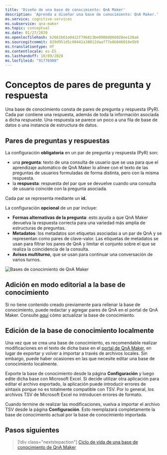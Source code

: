 ```yaml
---
title: 'Diseño de una base de conocimiento: QnA Maker'
description: 'Aprenda a diseñar una base de conocimiento: QnA Maker.'
ms.service: cognitive-services
ms.subservice: qna-maker
ms.topic: conceptual
ms.date: 01/27/2020
ms.openlocfilehash: b2661b61e0422f796813be0908d866028ee128a6
ms.sourcegitcommit: 829d951d5c90442a38012daaf77e86046018e5b9
ms.translationtype: HT
ms.contentlocale: es-ES
ms.lasthandoff: 10/09/2020
ms.locfileid: "91776908"
---
```

# <a name="question-and-answer-pair-concepts"></a>Conceptos de pares de pregunta y respuesta

Una base de conocimiento consta de pares de pregunta y respuesta (PyR).  Cada par contiene una respuesta, además de toda la información asociada a dicha _respuesta_. Una respuesta se parece un poco a una fila de base de datos o una instancia de estructura de datos.

## <a name="question-and-answer-pairs"></a>Pares de preguntas y respuestas

La configuración **obligatoria** en un par de pregunta y respuesta (PyR) son:

* una **pregunta**: texto de una consulta de usuario que se usa para que el aprendizaje automático de QnA Maker lo alinee con el texto de las preguntas de usuarios formuladas de forma distinta, pero con la misma respuesta.
* la **respuesta**: respuesta del par que se devuelve cuando una consulta de usuario coincide con la pregunta asociada.

Cada par se representa mediante un **id.**

La configuración **opcional** de un par incluye:

* **Formas alternativas de la pregunta**: esto ayuda a que QnA Maker devuelva la respuesta correcta para una variedad más amplia de estructuras de preguntas.
* **Metadatos**: los metadatos son etiquetas asociadas a un par de QnA y se representan como pares de clave-valor. Las etiquetas de metadatos se usan para filtrar los pares de QnA y limitar el conjunto sobre el que se realiza la coincidencia de la consulta.
* **Avisos multiturno**, que se usan para continuar una conversación de varios turnos.

![Bases de conocimiento de QnA Maker](../media/qnamaker-concepts-knowledgebase/knowledgebase.png)

## <a name="editorially-add-to-knowledge-base"></a>Adición en modo editorial a la base de conocimiento

Si no tiene contenido creado previamente para rellenar la base de conocimiento, puede redactar y agregar pares de QnA en el portal de QnA Maker. Consulte [aquí](../How-To/edit-knowledge-base.md) cómo actualizar la base de conocimiento.

## <a name="editing-your-knowledge-base-locally"></a>Edición de la base de conocimiento localmente

Una vez que se crea una base de conocimiento, es recomendable realizar modificaciones en el texto de dicha base en el [portal de QnA Maker](https://qnamaker.ai), en lugar de exportar y volver a importar a través de archivos locales. Sin embargo, puede haber ocasiones en las que necesite editar una base de conocimiento localmente.

Exporte la base de conocimiento desde la página **Configuración** y luego edite dicha base con Microsoft Excel. Si decide utilizar otra aplicación para editar el archivo exportado, la aplicación puede introducir errores de sintaxis porque no es totalmente compatible con TSV. Por lo general, los archivos TSV de Microsoft Excel no introducen errores de formato.

Cuando termine de realizar las modificaciones, vuelva a importar el archivo TSV desde la página **Configuración**. Esto reemplazará completamente la base de conocimiento actual por la base de conocimiento importada.

## <a name="next-steps"></a>Pasos siguientes

> [!div class="nextstepaction"]
> [Ciclo de vida de una base de conocimiento de QnA Maker](./development-lifecycle-knowledge-base.md)